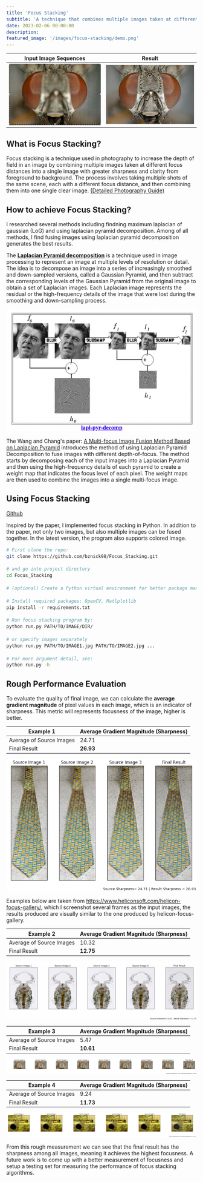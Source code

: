 ```yaml
---
title: 'Focus Stacking'
subtitle: 'A technique that combines multiple images taken at different focus distances to produce a final image with a greater depth of field.'
date: 2023-02-06 00:00:00
description: 
featured_image: '/images/focus-stacking/demo.png'
---
```


Input Image Sequences      |  Result
:-------------------------:|:-------------------------:
![](/images/focus-stacking/fly.gif)   |  ![](/images/focus-stacking/fly-result.jpg)


## What is Focus Stacking?
Focus stacking is a technique used in photography to increase the depth of field in an image by combining multiple images taken at different focus distances into a single image with greater sharpness and clarity from foreground to background. The process involves taking multiple shots of the same scene, each with a different focus distance, and then combining them into one single clear image. [(Detailed Photography Guide)](https://phlearn.com/magazine/focus-stacking-master-best-kept-secret-sharp-photos/)


## How to achieve Focus Stacking?
I researched several methods including findning maximum laplacian of gaussian (LoG) and using laplacian pyramid decomposition. Among of all methods, I find fusing images using laplacian pyramid decomposition generates the best results.

The **[Laplacian Pyramid decomposition](http://sepwww.stanford.edu/data/media/public/sep/morgan/texturematch/paper_html/node3.html)** is a technique used in image processing to represent an image at multiple levels of resolution or detail. The idea is to decompose an image into a series of increasingly smoothed and down-sampled versions, called a Gaussian Pyramid, and then subtract the corresponding levels of the Gaussian Pyramid from the original image to obtain a set of Laplacian images. Each Laplacian image represents the residual or the high-frequency details of the image that were lost during the smoothing and down-sampling process. 

![lpd](/images/focus-stacking/lpd.png)

The Wang and Chang's paper: [A Multi-focus Image Fusion Method Based on Laplacian Pyramid](http://www.jcomputers.us/vol6/jcp0612-07.pdf) introduces the method of using Laplacian Pyramid Decomposition to fuse images with different depth-of-focus. The method starts by decomposing each of the input images into a Laplacian Pyramid and then using the high-frequency details of each pyramid to create a weight map that indicates the focus level of each pixel. The weight maps are then used to combine the images into a single multi-focus image.

## Using Focus Stacking
[Github](https://github.com/bznick98/Focus_Stacking)

Inspired by the paper, I implemented focus stacking in Python. In addition to the paper, not only two images, but also multiple images can be fused together. In the latest version, the program also supports colored image.

```bash
# First clone the repo:
git clone https://github.com/bznick98/Focus_Stacking.git

# and go into project directory
cd Focus_Stacking

# (optional) Create a Python virtual environment for better package management. You can use conda, virtualenv, etc.

# Install required packages: OpenCV, Matlplotlib
pip install -r requirements.txt

# Run focus stacking program by:
python run.py PATH/TO/IMAGE/DIR/

# or specify images separately
python run.py PATH/TO/IMAGE1.jpg PATH/TO/IMAGE2.jpg ...

# For more argument detail, see:
python run.py -h
```

## Rough Performance Evaluation
To evaluate the quality of final image, we can calculate the **average gradient magnitude** of pixel values in each image, which is an indicator of sharpness. This metric will represents focusness of the image, higher is better.

|     Example 1    | Average Gradient Magnitude (Sharpness) | 
|------------------|-------------------|
| Average of Source Images   | 24.71 |
| Final Result	   | **26.93** |

![](/images/focus-stacking/demo.png)

Examples below are taken from https://www.heliconsoft.com/helicon-focus-gallery/, which I screenshot several frames as the input images, the results produced are visually similar to the one produced by helicon-focus-gallery.

|    Example 2     | Average Gradient Magnitude (Sharpness) | 
|------------------|-------------------|
| Average of Source Images   | 10.32 |
| Final Result	   | **12.75** |

![](/images/focus-stacking/macro-plot.png)


|    Example 3     | Average Gradient Magnitude (Sharpness) | 
|------------------|-------------------|
| Average of Source Images   | 5.47 |
| Final Result	   | **10.61** |

![](/images/focus-stacking/fly-plot.png)

|    Example 4     | Average Gradient Magnitude (Sharpness) | 
|------------------|-------------------|
| Average of Source Images   | 9.24 |
| Final Result	   | **11.73** |

![](/images/focus-stacking/gun-plot.png)

From this rough measurement we can see that the final result has the sharpness among all images, meaning it achieves the highest focusness. A future work is to come up with a better measurement of focusness and setup a testing set for measuring the performance of focus stacking algorithms.

